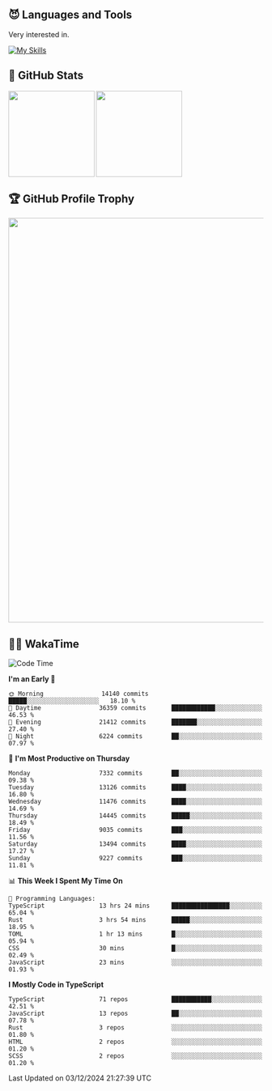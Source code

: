 <!-- # Hi there <img width="35" src="https://user-images.githubusercontent.com/50891407/148686885-0fefeb76-4cf6-473a-9e3e-889ce5513450.gif" /> I'm Yuta Ohira -->

<!-- ![alesion30](https://github.com/Alesion30/Alesion30/assets/50891407/5814fd76-9743-4cf8-89ff-b2be2fd49fb6) -->


<!--
[![Likes](https://badgen.org/img/zenn/alesion/likes?style=for-the-badge)](https://zenn.dev/alesion)
[![Followers](https://badgen.org/img/zenn/alesion/followers?style=for-the-badge)](https://zenn.dev/alesion)
[![Articles](https://badgen.org/img/zenn/alesion/articles?style=for-the-badge)](https://zenn.dev/alesion)
[![Books](https://badgen.org/img/zenn/alesion/books?style=for-the-badge)](https://zenn.dev/alesion?tab=books)
[![Scraps](https://badgen.org/img/zenn/alesion/scraps?style=for-the-badge)](https://zenn.dev/alesion?tab=scraps)

[![Contributions](https://badgen.org/img/qiita/alesion30/contributions?style=for-the-badge)](https://qiita.com/alesion30)
[![Followers](https://badgen.org/img/qiita/alesion30/followers?style=for-the-badge)](https://qiita.com/alesion30)
[![Articles](https://badgen.org/img/qiita/alesion30/articles?style=for-the-badge)](https://qiita.com/alesion30)
-->

<!-- <p align="left"> -->
  <!-- GitHub -->
<!--   <a href="https://github.com/alesion30/alesion30/">
    <img src="https://komarev.com/ghpvc/?username=alesion30" alt="alesion30" />
  </a>
  <a href="https://github.com/alesion30">
    <img height="20" src="https://img.shields.io/github/followers/alesion30?label=follow&logo=github&style=flat" />
  </a> -->
  <!-- Zenn -->
<!--   <a href="https://zenn.dev/alesion">
    <img src="https://zenn.badge.nikaera.com/s/alesion/likes?style=flat" alt="alesion likes" />
  </a>
  <a href="https://zenn.dev/alesion/articles">
    <img src="https://zenn.badge.nikaera.com/s/alesion/articles?style=flat" alt="alesion articles" />
  </a>
  <a href="https://zenn.dev/alesion/followers">
    <img src="https://zenn.badge.nikaera.com/s/alesion/followers?style=flat" alt="alesion followers" />
  </a>
  <a href="https://zenn.dev/alesion/books">
    <img src="https://zenn.badge.nikaera.com/s/alesion/books?style=flat" alt="alesion books" />
  </a>
  <a href="https://zenn.dev/alesion/scraps">
    <img src="https://zenn.badge.nikaera.com/s/alesion/scraps?style=flat" alt="alesion scraps" />
  </a> -->
  <!-- qiita -->
<!--   <a href="http://qiita.com/Alesion30">
    <img height="20" src="https://qiita-badge.apiapi.app/s/Alesion30/posts.svg" />
  </a>
    <img height="20" src="https://qiita-badge.apiapi.app/s/Alesion30/contributions.svg" />
  </a> -->
<!-- </p> -->

## 😈 Languages and Tools

Very interested in.

[![My Skills](https://skillicons.dev/icons?i=react,nextjs,typescript,flutter,firebase)](https://skillicons.dev)

<!-- I can handle a few others. -->

<!-- [![My Skills](https://skillicons.dev/icons?i=javascript,vue,nuxt,redux,electron,express,nodejs,deno,dart,python,flask,php,laravel,wordpress,go,rust,html,css,sass,tailwind,bootstrap,webpack,supabase,aws,dynamodb,mysql,figma,xd,vscode,latex)](https://skillicons.dev) -->

## 💎 GitHub Stats

<div>
  <img height="170" align="left" src="https://github-readme-stats.vercel.app/api?username=Alesion30&count_private=true&show_icons=true&title_color=81A1C1&text_color=ECEFF4&bg_color=2E3440&icon_color=D8DEE9&border_radius=10" />
  <img height="170" src="https://github-readme-stats.vercel.app/api/top-langs/?username=Alesion30&langs_count=8&layout=compact&title_color=81A1C1&text_color=ECEFF4&bg_color=2E3440&icon_color=D8DEE9&border_radius=10" />
</div>


## 🏆 GitHub Profile Trophy

<img width="800" src="https://github-profile-trophy.vercel.app/?username=Alesion30&theme=nord&no-frame=true"/>


## 🧑‍💻 WakaTime

<!--START_SECTION:waka-->
![Code Time](http://img.shields.io/badge/Code%20Time-3%2C822%20hrs%2025%20mins-blue)

**I'm an Early 🐤** 

```text
🌞 Morning                14140 commits       █████░░░░░░░░░░░░░░░░░░░░   18.10 % 
🌆 Daytime                36359 commits       ████████████░░░░░░░░░░░░░   46.53 % 
🌃 Evening                21412 commits       ███████░░░░░░░░░░░░░░░░░░   27.40 % 
🌙 Night                  6224 commits        ██░░░░░░░░░░░░░░░░░░░░░░░   07.97 % 
```
📅 **I'm Most Productive on Thursday** 

```text
Monday                   7332 commits        ██░░░░░░░░░░░░░░░░░░░░░░░   09.38 % 
Tuesday                  13126 commits       ████░░░░░░░░░░░░░░░░░░░░░   16.80 % 
Wednesday                11476 commits       ████░░░░░░░░░░░░░░░░░░░░░   14.69 % 
Thursday                 14445 commits       █████░░░░░░░░░░░░░░░░░░░░   18.49 % 
Friday                   9035 commits        ███░░░░░░░░░░░░░░░░░░░░░░   11.56 % 
Saturday                 13494 commits       ████░░░░░░░░░░░░░░░░░░░░░   17.27 % 
Sunday                   9227 commits        ███░░░░░░░░░░░░░░░░░░░░░░   11.81 % 
```


📊 **This Week I Spent My Time On** 

```text
💬 Programming Languages: 
TypeScript               13 hrs 24 mins      ████████████████░░░░░░░░░   65.04 % 
Rust                     3 hrs 54 mins       █████░░░░░░░░░░░░░░░░░░░░   18.95 % 
TOML                     1 hr 13 mins        █░░░░░░░░░░░░░░░░░░░░░░░░   05.94 % 
CSS                      30 mins             █░░░░░░░░░░░░░░░░░░░░░░░░   02.49 % 
JavaScript               23 mins             ░░░░░░░░░░░░░░░░░░░░░░░░░   01.93 % 
```

**I Mostly Code in TypeScript** 

```text
TypeScript               71 repos            ███████████░░░░░░░░░░░░░░   42.51 % 
JavaScript               13 repos            ██░░░░░░░░░░░░░░░░░░░░░░░   07.78 % 
Rust                     3 repos             ░░░░░░░░░░░░░░░░░░░░░░░░░   01.80 % 
HTML                     2 repos             ░░░░░░░░░░░░░░░░░░░░░░░░░   01.20 % 
SCSS                     2 repos             ░░░░░░░░░░░░░░░░░░░░░░░░░   01.20 % 
```




 Last Updated on 03/12/2024 21:27:39 UTC
<!--END_SECTION:waka-->
